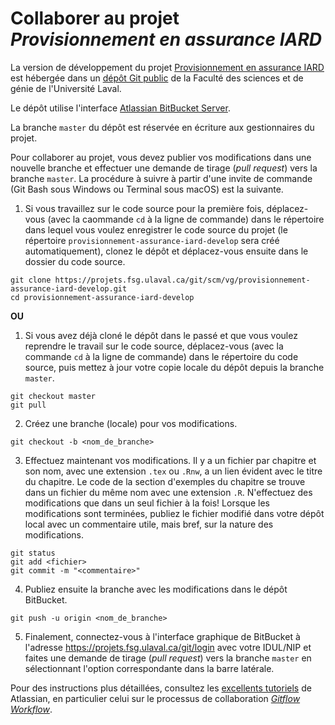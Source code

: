 <!-- Emacs: -*- coding: utf-8; eval: (auto-fill-mode -1); eval: (visual-line-mode t) -*- -->

# Collaborer au projet *Provisionnement en assurance IARD*

La version de développement du projet [Provisionnement en assurance IARD](https://vigou3.github.io/provisionnement-assurance-iard) est hébergée dans un [dépôt Git public](https://projets.fsg.ulaval.ca/git/scm/vg/provisionnement-assurance-iard-develop) de la Faculté des sciences et de génie de l'Université Laval.

Le dépôt utilise l'interface [Atlassian BitBucket Server](https://www.atlassian.com/software/bitbucket/server).

La branche `master` du dépôt est réservée en écriture aux gestionnaires du projet.

Pour collaborer au projet, vous devez publier vos modifications dans une nouvelle branche et effectuer une demande de tirage (*pull request*) vers la branche `master`. La procédure à suivre à partir d'une invite de commande (Git Bash sous Windows ou Terminal sous macOS) est la suivante.

1. Si  vous travaillez sur le code source pour la première fois, déplacez-vous (avec la caommande `cd` à la ligne de commande) dans le répertoire dans lequel vous voulez enregistrer le code source du projet (le répertoire `provisionnement-assurance-iard-develop` sera créé automatiquement), clonez le dépôt et déplacez-vous ensuite dans le dossier du code source.

```
git clone https://projets.fsg.ulaval.ca/git/scm/vg/provisionnement-assurance-iard-develop.git
cd provisionnement-assurance-iard-develop
```

**OU**

1. Si vous avez déjà cloné le dépôt dans le passé et que vous voulez reprendre le travail sur le code source, déplacez-vous (avec la commande `cd` à la ligne de commande) dans le répertoire du code source, puis mettez à jour votre copie locale du dépôt depuis la branche `master`.

```
git checkout master
git pull
```

2. Créez une branche (locale) pour vos modifications.

```
git checkout -b <nom_de_branche>
```
	
3. Effectuez maintenant vos modifications. Il y a un fichier par chapitre et son nom, avec une extension `.tex` ou `.Rnw`, a un lien évident avec le titre du chapitre. Le code de la section d'exemples du chapitre se trouve dans un fichier du même nom avec une extension `.R`. N'effectuez des modifications que dans un seul fichier à la fois! Lorsque les modifications sont terminées, publiez le fichier modifié dans votre dépôt local avec un commentaire utile, mais bref, sur la nature des modifications.
    
```
git status
git add <fichier>
git commit -m "<commentaire>"
```
	
4. Publiez ensuite la branche avec les modifications dans le dépôt BitBucket.

```
git push -u origin <nom_de_branche>
```
	
5. Finalement, connectez-vous à l'interface graphique de BitBucket à l'adresse <https://projets.fsg.ulaval.ca/git/login> avec votre IDUL/NIP et faites une demande de tirage (*pull request*) vers la branche `master` en sélectionnant l'option correspondante dans la barre latérale.

Pour des instructions plus détaillées, consultez les [excellents tutoriels](https://www.atlassian.com/git/tutorials) de Atlassian, en particulier celui sur le processus de collaboration [*Gitflow Workflow*](https://www.atlassian.com/git/tutorials/comparing-workflows#gitflow-workflow).
